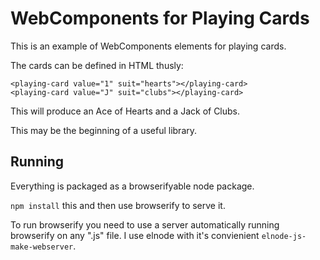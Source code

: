 WebComponents for Playing Cards
===============================

This is an example of WebComponents elements for playing cards.

The cards can be defined in HTML thusly:

````
<playing-card value="1" suit="hearts"></playing-card>
<playing-card value="J" suit="clubs"></playing-card>
````

This will produce an Ace of Hearts and a Jack of Clubs.

This may be the beginning of a useful library.


## Running
Everything is packaged as a browserifyable node package.

`npm install` this and then use browserify to serve it.

To run browserify you need to use a server automatically running
browserify on any ".js" file. I use elnode with it's convienient
`elnode-js-make-webserver`.
